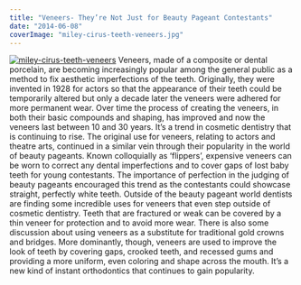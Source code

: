 ```yaml
---
title: "Veneers- They’re Not Just for Beauty Pageant Contestants"
date: "2014-06-08"
coverImage: "miley-cirus-teeth-veneers.jpg"
---
```


[![miley-cirus-teeth-veneers](/images/miley-cirus-teeth-veneers-300x233.jpg)](/images/miley-cirus-teeth-veneers.jpg) Veneers, made of a composite or dental porcelain, are becoming increasingly popular among the general public as a method to fix aesthetic imperfections of the teeth. Originally, they were invented in 1928 for actors so that the appearance of their teeth could be temporarily altered but only a decade later the veneers were adhered for more permanent wear. Over time the process of creating the veneers, in both their basic compounds and shaping, has improved and now the veneers last between 10 and 30 years. It’s a trend in cosmetic dentistry that is continuing to rise. The original use for veneers, relating to actors and theatre arts, continued in a similar vein through their popularity in the world of beauty pageants. Known colloquially as ‘flippers’, expensive veneers can be worn to correct any dental imperfections and to cover gaps of lost baby teeth for young contestants. The importance of perfection in the judging of beauty pageants encouraged this trend as the contestants could showcase straight, perfectly white teeth. Outside of the beauty pageant world dentists are finding some incredible uses for veneers that even step outside of cosmetic dentistry. Teeth that are fractured or weak can be covered by a thin veneer for protection and to avoid more wear. There is also some discussion about using veneers as a substitute for traditional gold crowns and bridges. More dominantly, though, veneers are used to improve the look of teeth by covering gaps, crooked teeth, and recessed gums and providing a more uniform, even coloring and shape across the mouth. It’s a new kind of instant orthodontics that continues to gain popularity.
